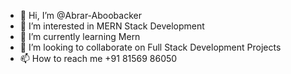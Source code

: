 - 👋 Hi, I’m @Abrar-Aboobacker
- 👀 I’m interested in MERN Stack Development
- 🌱 I’m currently learning Mern
- 💞️ I’m looking to collaborate on Full Stack Development Projects
- 📫 How to reach me +91 81569 86050

